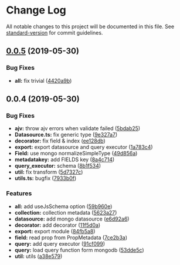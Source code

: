 # Change Log

All notable changes to this project will be documented in this file. See [standard-version](https://github.com/conventional-changelog/standard-version) for commit guidelines.

<a name="0.0.5"></a>
## [0.0.5](https://github.com/vcwen/luren-mongo/compare/v0.0.4...v0.0.5) (2019-05-30)


### Bug Fixes

* **all:** fix trivial ([4420a9b](https://github.com/vcwen/luren-mongo/commit/4420a9b))



<a name="0.0.4"></a>
## 0.0.4 (2019-05-30)


### Bug Fixes

* **ajv:** throw ajv errors when validate failed ([5bdab25](https://github.com/vcwen/luren-mongo/commit/5bdab25))
* **Datasource.ts:** fix generic type ([9e327a7](https://github.com/vcwen/luren-mongo/commit/9e327a7))
* **decorator:** fix field & index ([ee128db](https://github.com/vcwen/luren-mongo/commit/ee128db))
* **export:** export datasource and query executor ([1a783c4](https://github.com/vcwen/luren-mongo/commit/1a783c4))
* **Field:** use mongo normalizeSimpleType ([49d856a](https://github.com/vcwen/luren-mongo/commit/49d856a))
* **metadatakey:** add FIELDS key ([8a4c714](https://github.com/vcwen/luren-mongo/commit/8a4c714))
* **query_executor:** schema ([8b1f534](https://github.com/vcwen/luren-mongo/commit/8b1f534))
* **util:** fix transform ([5d7327c](https://github.com/vcwen/luren-mongo/commit/5d7327c))
* **utils.ts:** bugfix ([7933b0f](https://github.com/vcwen/luren-mongo/commit/7933b0f))


### Features

* **all:** add useJsSchema option ([59b960e](https://github.com/vcwen/luren-mongo/commit/59b960e))
* **collection:** collection metadata ([5623a27](https://github.com/vcwen/luren-mongo/commit/5623a27))
* **datasource:** add mongo datasource ([e6d92a6](https://github.com/vcwen/luren-mongo/commit/e6d92a6))
* **decorator:** add decorator ([11f5d0a](https://github.com/vcwen/luren-mongo/commit/11f5d0a))
* **export:** export module ([84fb5a8](https://github.com/vcwen/luren-mongo/commit/84fb5a8))
* **field:** read prop from PropMetadata ([7ce2b3a](https://github.com/vcwen/luren-mongo/commit/7ce2b3a))
* **query:** add query executor ([91cf099](https://github.com/vcwen/luren-mongo/commit/91cf099))
* **query:** load query function form mongodb ([53dde5c](https://github.com/vcwen/luren-mongo/commit/53dde5c))
* **util:** utils ([a38e579](https://github.com/vcwen/luren-mongo/commit/a38e579))
